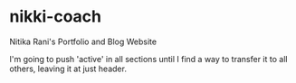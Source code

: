 # nikki-coach
Nitika Rani's Portfolio and Blog Website


I'm going to push 'active' in all sections until I find a way to transfer it to all others, leaving it at just header.